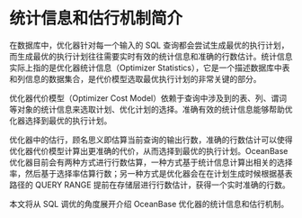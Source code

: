 # 统计信息和估行机制简介

在数据库中，优化器针对每一个输入的 SQL 查询都会尝试生成最优的执行计划，而生成最优的执行计划往往需要实时有效的统计信息和准确的行数估计。统计信息实际上指的是优化器统计信息（Optimizer Statistics），它是一个描述数据库中表和列信息的数据集合，是代价模型选取最优执行计划的非常关键的部分。

优化器代价模型（Optimizer Cost Model）依赖于查询中涉及到的表、列、谓词等对象的统计信息来选取计划、优化计划的选择。准确有效的统计信息能够帮助优化器选择到最优的执行计划。

优化器中的估行，顾名思义即估算当前查询的输出行数，准确的行数估计可以使得优化器代价模型计算出更准确的代价，从而选择到最优的执行计划。OceanBase 优化器目前会有两种方式进行行数估算，一种方式基于统计信息计算出相关的选择率，然后基于选择率估算行数；另一种方式是优化器会在在计划生成时候根据基表路径的 QUERY RANGE 提前在存储层进行行数估计，获得一个实时准确的行数。

本文将从 SQL 调优的角度展开介绍 OceanBase 优化器的统计信息和估行机制。

